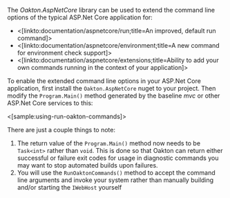 <!--title:Extended ASP.Net Core Command Line Options-->

The *Oakton.AspNetCore* library can be used to extend the command line options of the typical ASP.Net Core application for:

* <[linkto:documentation/aspnetcore/run;title=An improved, default run command]>
* <[linkto:documentation/aspnetcore/environment;title=A new command for environment check support]>
* <[linkto:documentation/aspnetcore/extensions;title=Ability to add your own commands running in the context of your application]>

To enable the extended command line options in your ASP.Net Core application, first install the `Oakton.AspNetCore` nuget to your project. Then modify the `Program.Main()` method generated by the baseline *mvc* or other ASP.Net Core services to this:

<[sample:using-run-oakton-commands]>

There are just a couple things to note:

1. The return value of the `Program.Main()` method now needs to be `Task<int>` rather than `void`. This is done so that Oakton
   can return either successful or failure exit codes for usage in diagnostic commands you may want to stop automated builds upon
   failures.
1. You will use the `RunOaktonCommands()` method to accept the command line arguments and invoke your system rather than manually
   building and/or starting the `IWebHost` yourself